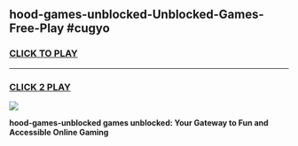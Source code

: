 
## hood-games-unblocked-Unblocked-Games-Free-Play #cugyo
<h3>
<a href="https://us.freeplayer.one?title=hood-games-unblocked&ref=9M">CLICK TO PLAY</a></h3>
<hr>

<h3>
<a href="https://us.freeplayer.one?title=hood-games-unblocked&ref=9M">CLICK 2 PLAY</a>
  
</h3>

<a href="https://us.freeplayer.one?title=hood-games-unblocked&ref=9M"><img src="https://clearcache.store/games.png"></a>


**hood-games-unblocked games unblocked: Your Gateway to Fun and Accessible Online Gaming**
